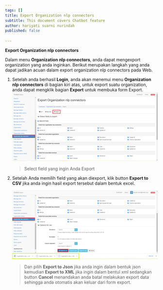 ```yaml
---
tags: []
title: Export Organization nlp connectors
subtitle: This document covers Chatbot feature
author: hariyati suarni nurindah
published: false

---
```

**Export Organization nlp connectors**

Dalam menu **Organization nlp connectors**, anda dapat mengexport organization yang anda inginkan. Berikut merupakan langkah yang anda dapat jadikan acuan dalam export organization nlp connectors pada Web.

1. Setelah anda berhasil **Login**, anda akan menemui menu **Organization nlp connectors** di bagian kiri atas, untuk export suatu organization, anda dapat mengklik bagian **Export** untuk membuka form Export.![](/uploads/organizationsnlp3.PNG)

   > Select field yang ingin Anda Export
2. Setelah Anda memilih field yang akan diexport, klik button **Export to CSV** jika anda ingin hasil export tersebut dalam bentuk excel.

   ![](/uploads/organization-nlp-update5.PNG)

   > Dan pilih **Export to Json** jika anda ingin dalam bentuk json kemudian **Export to XML** jika ingin dalam bentul xml sedangkan button **Cancel** menandakan anda batal melakukan export data sehingga anda otomatis akan keluar dari form export.